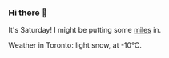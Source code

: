 ### Hi there :wave:

It's Saturday! I might be putting some [miles](https://www.strava.com/athletes/889963) in.

Weather in Toronto: light snow, at -10°C.
